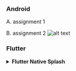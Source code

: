 ### Android

A. assignment 1

B. assignment 2
![alt text](ass2_and102.png)

### Flutter

<details>
<summary style="margin-bottom: 10px;"><strong>Flutter Native Splash</strong></summary>

Để thêm màn hình splash vào ứng dụng Flutter của bạn, hãy làm theo các bước sau:

1. **Thêm gói `flutter_native_splash` vào tệp `pubspec.yaml`:**

   ```yaml
   dependencies:
     flutter_native_splash: ^2.x.x # Thay thế ^2.x.x bằng phiên bản mới nhất
   ```

2. **Chạy lệnh để cài đặt gói:**

   ```bash
   flutter pub get
   ```

3. **Tạo tệp cấu hình `flutter_native_splash.yaml` trong thư mục gốc của dự án:**

   ```yaml
   flutter_native_splash:
     color: "#F4D58D" # Màu nền cho màn hình splash
     color_dark: "#001427" # Màu nền cho chế độ tối

     android_12:
       color: "#BF0603" # Màu nền cho Android 12

     web: false # Tắt màn hình splash cho web
   ```

   _Lưu ý:_ Android 12 yêu cầu cấu hình riêng do có cách xử lý màn hình splash khác biệt.

4. **Chạy lệnh để tạo màn hình splash:**

   ```bash
   flutter pub run flutter_native_splash:create --path=flutter_native_splash.yaml
   ```

   _Lưu ý:_ Mỗi khi bạn thay đổi nội dung trong `flutter_native_splash.yaml`, hãy chạy lại lệnh này để cập nhật màn hình splash.

5. **Chạy ứng dụng:**

   ```bash
   flutter run
   ```

   _Lưu ý:_ Đọc log trong terminal để kiểm tra nếu có lỗi hoặc thông tin cần thiết.

6. **Tham khảo thêm:**

   - [Trang chủ của `flutter_native_splash` trên pub.dev](https://pub.dev/packages/flutter_native_splash)

</details>
